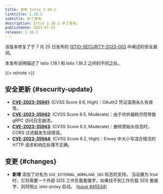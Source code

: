 ```yaml
---
title: 发布 Istio 1.18.2
linktitle: 1.18.2
subtitle: 补丁发布
description: Istio 1.18.2 补丁发布。
publishdate: 2023-07-25
release: 1.18.2
---
```


该版本修复了于 7 月 25 日发布的 [ISTIO-SECURITY-2023-003](/zh/news/security/istio-security-2023-003)
中阐述的安全漏洞。

本发布说明描述了 Istio 1.18.1 和 Istio 1.18.2 之间的不同之处。

{{< relnote >}}

## 安全更新 {#security-update}

- __[CVE-2023-35941](https://github.com/envoyproxy/envoy/security/advisories/GHSA-7mhv-gr67-hq55)__:
  (CVSS Score 8.6, High)：OAuth2 凭证滥用永久有效性。
- __[CVE-2023-35942](https://github.com/envoyproxy/envoy/security/advisories/GHSA-69vr-g55c-v2v4)__:
  (CVSS Score 6.5, Moderate)：由于侦听器耗尽而导致 gRPC 访问日志崩溃。
- __[CVE-2023-35943](https://github.com/envoyproxy/envoy/security/advisories/GHSA-mc6h-6j9x-v3gq)__:
  (CVSS Score 6.3, Moderate)：删除原始头信息时，CORS 过滤器发生段错误。
- __[CVE-2023-35944](https://github.com/envoyproxy/envoy/security/advisories/GHSA-pvgm-7jpg-pw5g)__:
  (CVSS Score 8.2, High)：Envoy 中大小写混合情况的 HTTP 请求和响应处理不正确。

## 变更 {#changes}

- **新增** 添加了对名为 `USE_EXTERNAL_WORKLOAD_SDS` 标志的支持。
  当设置为 true 时，它将需要一个外部 SDS 工作负载套接字，如果找不到工作负载
  SDS 套接字，则将阻止 istio-proxy 启动。
  ([Issue #45534](https://github.com/istio/istio/issues/45534))

